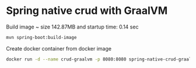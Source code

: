 # Spring native crud with GraalVM

Build image ~ size 142.87MB and startup time: 0.14 sec
```sh
mvn spring-boot:build-image
```

Create docker container from docker image
```sh
docker run -d --name crud-graalvm -p 8080:8080 spring-native-crud-graalvm:0.0.1-SNAPSHOT
```